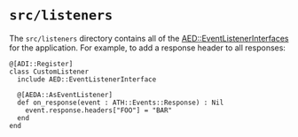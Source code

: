 # `src/listeners`

The `src/listeners` directory contains all of the [AED::EventListenerInterfaces](https://athenaframework.org/components/event_dispatcher/) for the application. For example, to add a response header to all responses:

```crystal
@[ADI::Register]
class CustomListener
  include AED::EventListenerInterface

  @[AEDA::AsEventListener]
  def on_response(event : ATH::Events::Response) : Nil
    event.response.headers["FOO"] = "BAR"
  end
end
```
